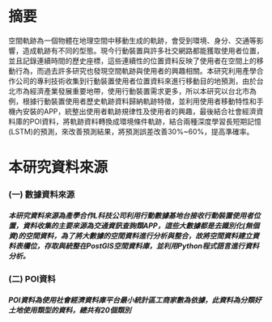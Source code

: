 # 摘要
空間軌跡為一個物體在地理空間中移動生成的軌跡，會受到環境、身分、交通等影響，造成軌跡有不同的型態。現今行動裝置與許多社交網路都能獲取使用者位置，並且記錄連續時間的歷史座標，這些連續性的位置資料反映了使用者在空間上的移動行為，而過去許多研究也發現空間軌跡與使用者的興趣相關。本研究利用產學合作公司的專利技術收集到行動裝置使用者位置資料來進行移動目的地預測，由於台北市為經濟產業發展重要地帶，使用行動裝置需求更多，所以本研究以台北市為例，根據行動裝置使用者歷史軌跡資料歸納軌跡特徵，並利用使用者移動特性和手機內安裝的APP，統整出使用者軌跡規律性及使用者的興趣，最後結合社會經濟資料庫的POI資料，將軌跡資料轉換成環境條件軌跡，結合兩種深度學習長短期記憶 (LSTM)的預測，來改善預測結果，將預測誤差改善30%~60%，提高準確率。
# 本研究資料來源
### (一)	 數據資料來源
##### 本研究資料來源為產學合作L科技公司利用行動數據基地台接收行動裝置使用者位置，資料收集的主要來源為交通資訊查詢類APP，這些大數據都是去識別化(無個資)的空間資料，為了將大數據的空間資料進行分析與整合，故將空間資料建立資料表欄位，存取與統整在PostGIS空間資料庫，並利用Python程式語言進行資料分析。
### (二)	 POI資料
##### POI資料為使用社會經濟資料庫平台最小統計區工商家數為依據，此資料為分類好土地使用類型的資料，總共有20個類別
